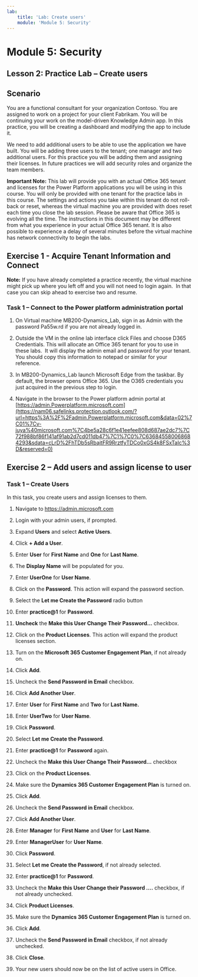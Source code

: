 ```yaml
---
lab:
    title: 'Lab: Create users'
    module: 'Module 5: Security'
---
```


Module 5: Security
==================

## Lesson 2: Practice Lab – Create users

Scenario
--------

You are a functional consultant for your organization Contoso. You are assigned
to work on a project for your client Fabrikam. You will be continuing your work
on the model-driven Knowledge Admin app. In this practice, you will be creating
a dashboard and modifying the app to include it.

We need to add additional users to be able to use the application we have built.
You will be adding three users to the tenant; one manager and two additional
users. For this practice you will be adding them and assigning their licenses.
In future practices we will add security roles and organize the team members.

**Important Note:** This lab will provide you with an actual Office 365 tenant
and licenses for the Power Platform applications you will be using in this
course. You will only be provided with one tenant for the practice labs in this
course. The settings and actions you take within this tenant do not roll-back or
reset, whereas the virtual machine you are provided with does reset each time
you close the lab session. Please be aware that Office 365 is evolving all the time. The
instructions in this document may be different from what you experience in your
actual Office 365 tenant. It is also possible to experience a delay of several
minutes before the virtual machine has network connectivity to begin the labs.

Exercise 1 - Acquire Tenant Information and Connect
---------------------------------------------------

**Note:** If you have already completed a practice recently, the virtual machine
might pick up where you left off and you will not need to login again.  In that
case you can skip ahead to exercise two and resume.

### Task 1 – Connect to the Power platform administration portal

1.  On Virtual machine MB200-Dynamics_Lab, sign in as Admin with the password
    Pa55w.rd if you are not already logged in.

2.  Outside the VM in the online lab interface click Files and choose D365
    Credentials. This will allocate an Office 365 tenant for you to use in these
    labs.  It will display the admin email and password for your tenant.  You
    should copy this information to notepad or similar for your reference.

3.  In MB200-Dynamics_Lab launch Microsoft Edge from the taskbar. By default,
    the browser opens Office 365. Use the O365 credentials you just acquired in
    the previous step to login.

4.  Navigate in the browser to the Power platform admin portal at
    [https://admin.Powerplatform.microsoft.com](https://nam06.safelinks.protection.outlook.com/?url=https%3A%2F%2Fadmin.Powerplatform.microsoft.com&data=02%7C01%7Cv-juya%40microsoft.com%7C4be5a28c6f1e41eefee808d687ae2dc7%7C72f988bf86f141af91ab2d7cd011db47%7C1%7C0%7C636845580068684293&sdata=cLrD%2FhTDb5sRbajtFR9RrztfyTDCo0xGS4k8FSxTaIc%3D&reserved=0)


Exercise 2 – Add users and assign license to user
-------------------------------------------------

### Task 1 – Create Users

In this task, you create users and assign licenses to them.

1.  Navigate to https://admin.microsoft.com

2.  Login with your admin users, if prompted.

3.  Expand **Users** and select **Active Users**.

4.  Click **+ Add a User**.

5.  Enter **User** for **First Name** and **One** for **Last Name**.

6.  The **Display Name** will be populated for you.

7.  Enter **UserOne** for **User Name**.

8.  Click on the **Password**. This action will expand the password section.

9.  Select the **Let me Create the Password** radio button

10. Enter **practice\@1** for **Password**.

11. **Uncheck** the **Make this User Change Their Password…** checkbox.

12. Click on the **Product Licenses**. This action will expand the product
    licenses section.

13. Turn on the **Microsoft 365 Customer Engagement Plan**, if not already on.

14. Click **Add**.

15. Uncheck the **Send Password in Email** checkbox.

16. Click **Add Another User**.

17. Enter **User** for **First Name** and **Two** for **Last Name.**

18. Enter **UserTwo** for **User Name**.

19. Click **Password**.

20. Select **Let me Create the Password**.

21. Enter **practice\@1** for **Password** again.

22. Uncheck the **Make this User Change Their Password…** checkbox

23. Click on the **Product Licenses**.

24. Make sure the **Dynamics 365 Customer Engagement Plan** is turned on.

25. Click **Add**.

26. Uncheck the **Send Password in Email** checkbox.

27. Click **Add Another User**.

28. Enter **Manager** for **First Name** and **User** for **Last Name**.

29. Enter **ManagerUser** for **User Name**.

30. Click **Password**.

31. Select **Let me Create the Password**, if not already selected.

32. Enter **practice\@1** for **Password**.

33. Uncheck the **Make this User Change their Password ….** checkbox, if not
    already unchecked.

34. Click **Product Licenses**.

35. Make sure the **Dynamics 365 Customer Engagement Plan** is turned on.

36. Click **Add**.

37. Uncheck the **Send Password in Email** checkbox, if not already unchecked.

38. Click **Close**.

39. Your new users should now be on the list of active users in Office.
